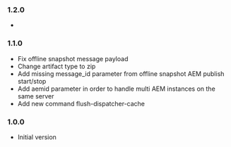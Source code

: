 ### 1.2.0
*

### 1.1.0
* Fix offline snapshot message payload
* Change artifact type to zip
* Add missing message_id parameter from offline snapshot AEM publish start/stop
* Add aemid parameter in order to handle multi AEM instances on the same server
* Add new command flush-dispatcher-cache

### 1.0.0
* Initial version
